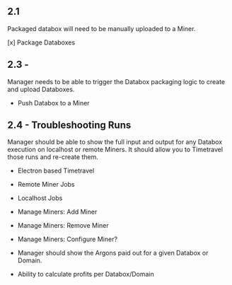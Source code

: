 ## 2.1
Packaged databox will need to be manually uploaded to a Miner.

[x] Package Databoxes

## 2.3 - 
Manager needs to be able to trigger the Databox packaging logic to create and upload Databoxes.
- Push Databox to a Miner

## 2.4 - Troubleshooting Runs
Manager should be able to show the full input and output for any Databox execution on localhost or remote Miners. It should allow you to Timetravel those runs and re-create them.

- Electron based Timetravel
- Remote Miner Jobs
- Localhost Jobs

- Manage Miners: Add Miner
- Manage Miners: Remove Miner
- Manage Miners: Configure Miner?

- Manager should show the Argons paid out for a given Databox or Domain.
- Ability to calculate profits per Databox/Domain

